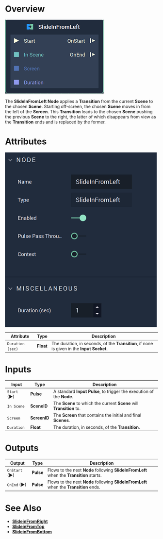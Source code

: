 # Overview

![The SlideInFromLeft Node.](../../.gitbook/assets/slideinfromleftnode.png)


The **SlideInFromLeft Node** applies a **Transition** from the current **Scene** to the chosen **Scene**. Starting off-screen, the chosen **Scene** moves in from the left of the **Screen**. This **Transition** leads to the chosen **Scene** pushing the previous **Scene** to the right, the latter of which disappears from view as the **Transition** ends and is replaced by the former.  

# Attributes

![The SlideInFromLeft Node Attributes](../../.gitbook/assets/slideinfromleftattributes.png)

|Attribute|Type|Description|
|---|---|---|
|`Duration (sec)`|**Float**|The duration, in seconds, of the **Transition**, if none is given in the **Input Socket**.|

# Inputs

|Input|Type|Description|
|---|---|---|
|`Start` (►)|**Pulse**|A standard **Input Pulse**, to trigger the execution of the **Node**.|
| `In Scene` | **SceneID** | The **Scene** to which the current **Scene** will **Transition** to. |
| `Screen` | **ScreenID** | The **Screen** that contains the initial and final **Scenes**. |
| `Duration` | **Float** | The duration, in seconds, of the **Transition**. |

# Outputs

|Output|Type|Description|
|---|---|---|
| `OnStart` (►) | **Pulse** | Flows to the next **Node** following **SlideInFromLeft** when the **Transition** starts. |
| `OnEnd` (►) | **Pulse** | Flows to the next **Node** following **SlideInFromLeft** when the **Transition** ends.  |

# See Also

* [**SlideinFromRight**](slideinfromright.md)
* [**SlideinFromTop**](slideinfromtop.md)
* [**SlideinFromBottom**](slideinfrombottom.md)
